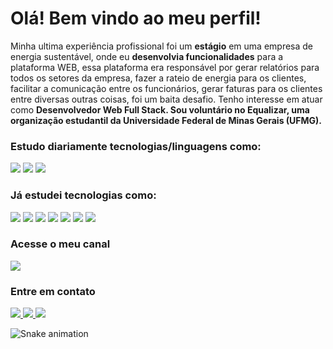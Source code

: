 <h1>Olá! Bem vindo ao meu perfil!</h1>

<p>
    Minha ultima experiência profissional foi um <b>estágio</b> em uma empresa de energia sustentável, onde eu <B>desenvolvia funcionalidades</B> para a plataforma WEB, essa plataforma era responsável por gerar relatórios para todos os setores da  empresa, fazer a rateio de energia para os clientes, facilitar a comunicação entre os funcionários, gerar faturas para os clientes entre diversas outras coisas, foi um baita desafio. Tenho interesse em atuar como <b>Desenvolvedor Web Full Stack. Sou voluntário no Equalizar, uma organização estudantil da Universidade Federal de Minas Gerais (UFMG).</b>
</p>

<h3>Estudo diariamente tecnologias/linguagens como: </h3>
<div>
  <img src="https://img.shields.io/badge/.NET-5C2D91?style=for-the-badge&logo=.net&logoColor=white">
  <img src="https://img.shields.io/badge/C%23-239120?style=for-the-badge&logo=c-sharp&logoColor=white">
  <img src="https://img.shields.io/badge/React-20232A?style=for-the-badge&logo=react&logoColor=61DAFB">
</div>

<h3>Já estudei tecnologias como: </h3>
<div>
  <img src="https://img.shields.io/badge/HTML-239120?style=for-the-badge&logo=html5&logoColor=white">
  <img src="https://img.shields.io/badge/CSS-239120?&style=for-the-badge&logo=css3&logoColor=white">
  <img src="https://img.shields.io/badge/JavaScript-F7DF1E?style=for-the-badge&logo=javascript&logoColor=black">
  <img src="https://img.shields.io/badge/Node.js-43853D?style=for-the-badge&logo=node.js&logoColor=white">
  <img src="https://img.shields.io/badge/Sass-CC6699?style=for-the-badge&logo=sass&logoColor=white">
  <img src="https://img.shields.io/badge/PHP-777BB4?style=for-the-badge&logo=php&logoColor=white">
  <img src="https://img.shields.io/badge/Bootstrap-563D7C?style=for-the-badge&logo=bootstrap&logoColor=white">
</div>

<h3>Acesse o meu canal</h3>
<div>
  <a href="https://www.youtube.com/channel/UC_rJ_xTnrv9MJ5_c6Kp8yCA">
    <img src="https://img.shields.io/badge/YouTube-FF0000?style=for-the-badge&logo=youtube&logoColor=white"/>
  </a>
</div>

<h3>Entre em contato</h3>
<div>
  <a href="https://api.whatsapp.com/send?phone=5531999784358">
    <img src="https://img.shields.io/badge/WhatsApp-25D366?style=for-the-badge&logo=whatsapp&logoColor=white"/>
  </a>
  <a href="https://www.linkedin.com/in/matheus-canuto-97b1b8291/">
    <img src="https://img.shields.io/badge/LinkedIn-0077B5?style=for-the-badge&logo=linkedin&logoColor=white"/>
  </a>
  <a href="mailto:matheuscanuto07@gmail.com">
    <img src="https://img.shields.io/badge/Gmail-D14836?style=for-the-badge&logo=gmail&logoColor=white"/>
  </a>
</div>

![Snake animation](https://github.com/MatheusCanuto07/MatheusCanuto07/blob/output/github-contribution-grid-snake.svg)
